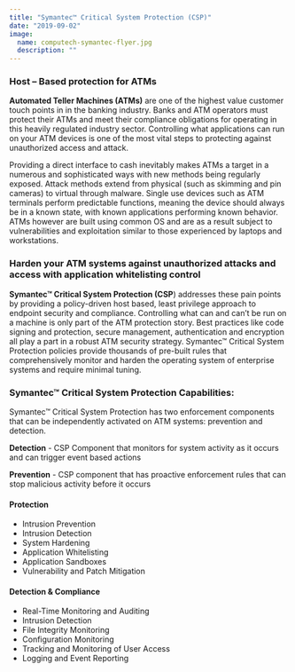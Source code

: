 ```yaml
---
title: "Symantec™ Critical System Protection (CSP)"
date: "2019-09-02"
image:
  name: computech-symantec-flyer.jpg
  description: ""
---
```


### Host – Based protection for ATMs

**Automated Teller Machines (ATMs)** are one of the highest value customer touch points in in the banking industry.  Banks and ATM operators must protect their ATMs and meet their compliance obligations for operating in this heavily regulated industry sector. Controlling what applications can run on your ATM devices is one of the most vital steps to protecting against unauthorized access and attack.

Providing a direct interface to cash inevitably makes ATMs a target in a numerous and sophisticated ways with new methods being regularly exposed. Attack methods extend from physical (such as skimming and pin cameras) to virtual through malware. Single use devices such as ATM terminals perform predictable functions, meaning the device should always be in a known state, with known applications performing known behavior. ATMs however are built using common OS and are as a result subject to vulnerabilities and exploitation similar to those experienced by laptops and workstations.

### Harden your ATM systems against unauthorized attacks and access with application whitelisting control

**Symantec™ Critical System Protection (CSP**) addresses these pain points by providing a policy-driven host based, least privilege approach to endpoint security and compliance. Controlling what can and can’t be run on a machine is only part of the ATM protection story. Best practices like code signing and protection, secure management, authentication and encryption all play a part in a robust ATM security strategy. Symantec™ Critical System Protection policies provide thousands of pre-built rules that comprehensively monitor and harden the operating system of enterprise systems and require minimal tuning.

### Symantec™ Critical System Protection Capabilities:

Symantec™ Critical System Protection has two enforcement components that can be independently activated on ATM systems: prevention and detection.

**Detection** - CSP Component that monitors for system activity as it occurs and can trigger event based actions

**Prevention** - CSP component that has proactive enforcement rules that can stop malicious activity before it occurs

#### Protection

- Intrusion Prevention
- Intrusion Detection
- System Hardening
- Application Whitelisting
- Application Sandboxes
- Vulnerability and Patch Mitigation

#### Detection & Compliance

- Real-Time Monitoring and Auditing
- Intrusion Detection
- File Integrity Monitoring
- Configuration Monitoring
- Tracking and Monitoring of User Access
- Logging and Event Reporting
